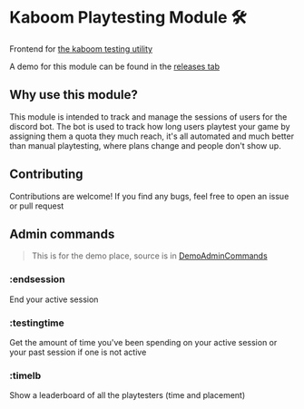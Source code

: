 # Kaboom Playtesting Module 🛠️
Frontend for [the kaboom testing utility](https://github.com/Funi-Dog-Games/KaboomTestingUtility)

A demo for this module can be found in the [releases tab](https://github.com/Funi-Dog-Games/KaboomPlaytestingModule/releases)

## Why use this module?
This module is intended to track and manage the sessions of users for the discord bot. The bot is used to track how long users playtest your game by assigning them a quota they much reach, it's all automated and much better than manual playtesting, where plans change and people don't show up.

## Contributing
Contributions are welcome! If you find any bugs, feel free to open an issue or pull request

## Admin commands
> This is for the demo place, source is in [DemoAdminCommands](./DemoAdminCommands/)
### :endsession
End your active session
### :testingtime
Get the amount of time you've been spending on your active session or your past session if one is not active
### :timelb
Show a leaderboard of all the playtesters (time and placement)
